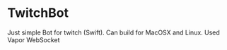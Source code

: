# TwitchBot
Just simple Bot for twitch (Swift). Can build for MacOSX and Linux. Used Vapor WebSocket
